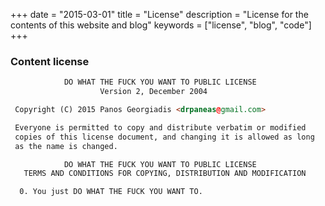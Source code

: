+++
date = "2015-03-01"
title = "License"
description = "License for the contents of this website and blog"
keywords = ["license", "blog", "code"]
+++
### Content license
``` html
            DO WHAT THE FUCK YOU WANT TO PUBLIC LICENSE
                    Version 2, December 2004

 Copyright (C) 2015 Panos Georgiadis <drpaneas@gmail.com>

 Everyone is permitted to copy and distribute verbatim or modified
 copies of this license document, and changing it is allowed as long
 as the name is changed.

            DO WHAT THE FUCK YOU WANT TO PUBLIC LICENSE
   TERMS AND CONDITIONS FOR COPYING, DISTRIBUTION AND MODIFICATION

  0. You just DO WHAT THE FUCK YOU WANT TO.
```
